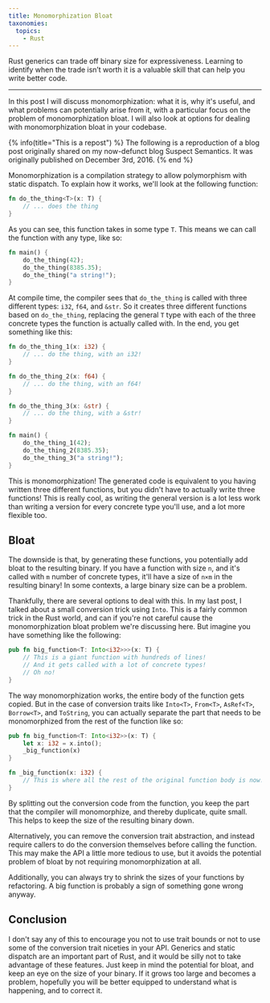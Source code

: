 ```yaml
---
title: Monomorphization Bloat
taxonomies:
  topics:
    - Rust
---
```


Rust generics can trade off binary size for expressiveness. Learning to
identify when the trade isn&rsquo;t worth it is a valuable skill that can help you
write better code.

<!-- more -->

---

In this post I will discuss monomorphization: what it is, why it's useful, and
what problems can potentially arise from it, with a particular focus on the
problem of monomorphization bloat. I will also look at options for dealing with
monomorphization bloat in your codebase.

{% info(title="This is a repost") %}
The following is a reproduction of a blog post originally shared on my
now-defunct blog Suspect Semantics. It was originally published on
December 3rd, 2016.
{% end %}

Monomorphization is a compilation strategy to allow polymorphism with static
dispatch. To explain how it works, we'll look at the following function:

```rust
fn do_the_thing<T>(x: T) {
    // ... does the thing
}
```

As you can see, this function takes in some type `T`. This means we can call
the function with any type, like so:

```rust
fn main() {
    do_the_thing(42);
    do_the_thing(8385.35);
    do_the_thing("a string!");
}
```

At compile time, the compiler sees that `do_the_thing` is called with three
different types: `i32`, `f64`, and `&str`. So it creates three different
functions based on `do_the_thing`, replacing the general `T` type with
each of the three concrete types the function is actually called with. In
the end, you get something like this:

```rust
fn do_the_thing_1(x: i32) {
    // ... do the thing, with an i32!
}

fn do_the_thing_2(x: f64) {
    // ... do the thing, with an f64!
}

fn do_the_thing_3(x: &str) {
    // ... do the thing, with a &str!
}

fn main() {
    do_the_thing_1(42);
    do_the_thing_2(8385.35);
    do_the_thing_3("a string!");
}
```

This is monomorphization! The generated code is equivalent to you having
written three different functions, but you didn't have to actually write
three functions! This is really cool, as writing the general version is
a lot less work than writing a version for every concrete type you'll
use, and a lot more flexible too.

## Bloat

The downside is that, by generating these functions, you potentially add
bloat to the resulting binary. If you have a function with size `n`, and
it's called with `m` number of concrete types, it'll have a size of
`n×m` in the resulting binary! In some contexts, a large binary size can
be a problem.

Thankfully, there are several options to deal with this. In my last post,
I talked about a small conversion trick using `Into`. This is a fairly
common trick in the Rust world, and can if you're not careful cause
the monomorphization bloat problem we're discussing here. But imagine
you have something like the following:

```rust
pub fn big_function<T: Into<i32>>>(x: T) {
    // This is a giant function with hundreds of lines!
    // And it gets called with a lot of concrete types!
    // Oh no!
}
```

The way monomorphization works, the entire body of the function gets copied.
But in the case of conversion traits like `Into<T>`, `From<T>`, `AsRef<T>`,
`Borrow<T>`, and `ToString`, you can actually separate the part that needs to
be monomorphized from the rest of the function like so:

```rust
pub fn big_function<T: Into<i32>>(x: T) {
    let x: i32 = x.into();
    _big_function(x)
}

fn _big_function(x: i32) {
    // This is where all the rest of the original function body is now!
}
```

By splitting out the conversion code from the function, you keep the part that
the compiler will monomorphize, and thereby duplicate, quite small. This helps
to keep the size of the resulting binary down.

Alternatively, you can remove the conversion trait abstraction, and instead
require callers to do the conversion themselves before calling the function.
This may make the API a little more tedious to use, but it avoids the potential
problem of bloat by not requiring monomorphization at all.

Additionally, you can always try to shrink the sizes of your functions by
refactoring. A big function is probably a sign of something gone wrong anyway.

## Conclusion

I don't say any of this to encourage you not to use trait bounds or not to
use some of the conversion trait niceties in your API. Generics and static
dispatch are an important part of Rust, and it would be silly not to take
advantage of these features. Just keep in mind the potential for bloat, and
keep an eye on the size of your binary. If it grows too large and becomes a
problem, hopefully you will be better equipped to understand what is happening,
and to correct it.
